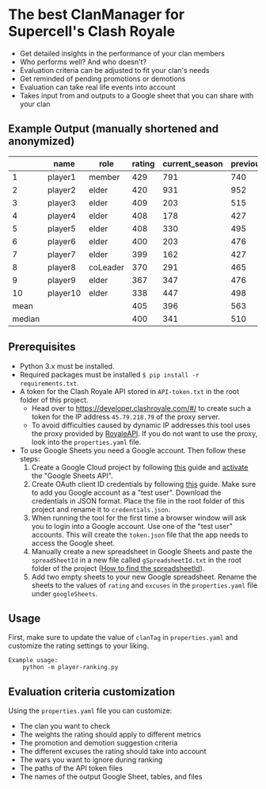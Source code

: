 # The best ClanManager for Supercell's Clash Royale

- Get detailed insights in the performance of your clan members
- Who performs well? And who doesn't?
- Evaluation criteria can be adjusted to fit your clan's needs
- Get reminded of pending promotions or demotions
- Evaluation can take real life events into account
- Takes input from and outputs to a Google sheet that you can share with your clan

## Example Output (manually shortened and anonymized)

|        | name     | role     | rating | current_season | previous_season | current_war | war_history | avg_fame | ladder_rank |
|--------|----------|----------|--------|----------------|-----------------|-------------|-------------|----------|-------------|
| 1     | player1 | member   | 429    | 791            | 740             | 1000        | 241         | 2400     | 5           |
| 2     | player2 | elder    | 420    | 931            | 952             | 912        | 141         | 2255     | 4           |
| 3     | player3 | elder    | 409    | 203            | 515             | 964        | 472         | 2735     | 36          |
| 4     | player4 | elder    | 408    | 178            | 427             | 724        | 493         | 2765     | 45          |
| 5     | player5 | elder    | 408    | 330            | 495             | 604        | 424         | 2665     | 34          |
| 6     | player6 | elder    | 400    | 203            | 476             | 757        | 464         | 2722     | 41          |
| 7     | player7 | elder    | 399    | 162            | 427             | 475        | 486         | 2755     | 40          |
| 8     | player8 | coLeader | 370    | 291            | 465             | 244        | 386         | 2610     | 25          |
| 9     | player9 | elder    | 367    | 347            | 476             | 0        | 359         | 2570     | 18          |
| 10     | player10 | elder    | 338    | 447            | 498             | 105        | 272         | 2445     | 19          |
| mean   |          |          | 405    | 396            | 563             | 579        | 384         | 2607     | 26          |
| median |          |          | 400    | 341            | 510             | 664        | 378         | 2598     | 26          |

## Prerequisites

- Python 3.x must be installed.
- Required packages must be installed `$ pip install -r requirements.txt`.
- A token for the Clash Royale API stored in `API-token.txt` in the root folder of this project.
    - Head over to https://developer.clashroyale.com/#/ to create such a token for the IP address `45.79.218.79` of the proxy server.
    - To avoid difficulties caused by dynamic IP addresses this tool uses the proxy provided by [RoyaleAPI](https://docs.royaleapi.com/#/). If you do not want to use the proxy, look into the `properties.yaml` file.
- To use Google Sheets you need a Google account. Then follow these steps:
    1. Create a Google Cloud project by following [this](https://developers.google.com/workspace/guides/create-project) guide and [activate](https://developers.google.com/workspace/guides/enable-apis) the "Google Sheets API".
    2. Create OAuth client ID credentials by following [this](https://developers.google.com/workspace/guides/create-credentials#oauth-client-id) guide. Make sure to add you Google account as a "test user". Download the credentials in JSON format. Place the file in the root folder of this project and rename it to `credentials.json`.
    3. When running the tool for the first time a browser window will ask you to login into a Google account. Use one of the "test user" accounts. This will create the `token.json` file that the app needs to access the Google sheet.
    4. Manually create a new spreadsheet in Google Sheets and paste the `spreadSheetId` in a new file called `gSpreadsheetId.txt` in the root folder of the project ([How to find the spreadsheetId](gsheet_spreadsheet_id)).
    5. Add two empty sheets to your new Google spreadsheet. Rename the sheets to the values of `rating` and `excuses` in the `properties.yaml` file under `googleSheets`.

## Usage

First, make sure to update the value of `clanTag` in `properties.yaml` and customize the rating settings to your liking.

    Example usage:
        python -m player-ranking.py  

## Evaluation criteria customization

Using the `properties.yaml` file you can customize:

- The clan you want to check
- The weights the rating should apply to different metrics
- The promotion and demotion suggestion criteria
- The different excuses the rating should take into account
- The wars you want to ignore during ranking
- The paths of the API token files
- The names of the output Google Sheet, tables, and files
